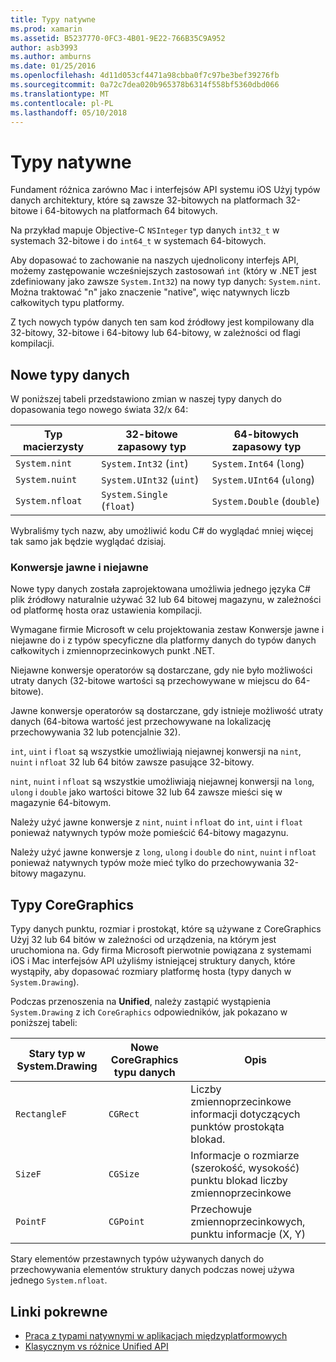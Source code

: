 ```yaml
---
title: Typy natywne
ms.prod: xamarin
ms.assetid: B5237770-0FC3-4B01-9E22-766B35C9A952
author: asb3993
ms.author: amburns
ms.date: 01/25/2016
ms.openlocfilehash: 4d11d053cf4471a98cbba0f7c97be3bef39276fb
ms.sourcegitcommit: 0a72c7dea020b965378b6314f558bf5360dbd066
ms.translationtype: MT
ms.contentlocale: pl-PL
ms.lasthandoff: 05/10/2018
---
```

# <a name="native-types"></a>Typy natywne

Fundament różnica zarówno Mac i interfejsów API systemu iOS Użyj typów danych architektury, które są zawsze 32-bitowych na platformach 32-bitowe i 64-bitowych na platformach 64 bitowych.

Na przykład mapuje Objective-C `NSInteger` typ danych `int32_t` w systemach 32-bitowe i do `int64_t` w systemach 64-bitowych.

Aby dopasować to zachowanie na naszych ujednolicony interfejs API, możemy zastępowanie wcześniejszych zastosowań `int` (który w .NET jest zdefiniowany jako zawsze `System.Int32`) na nowy typ danych: `System.nint`.  Można traktować "n" jako znaczenie "native", więc natywnych liczb całkowitych typu platformy.

Z tych nowych typów danych ten sam kod źródłowy jest kompilowany dla 32-bitowy, 32-bitowe i 64-bitowy lub 64-bitowy, w zależności od flagi kompilacji.

## <a name="new-data-types"></a>Nowe typy danych

W poniższej tabeli przedstawiono zmian w naszej typy danych do dopasowania tego nowego świata 32/x 64:

|Typ macierzysty|32-bitowe zapasowy typ|64-bitowych zapasowy typ|
|--- |--- |--- |
|`System.nint`|`System.Int32` (`int`)|`System.Int64` (`long`)|
|`System.nuint`|`System.UInt32` (`uint`)|`System.UInt64` (`ulong`)|
|`System.nfloat`|`System.Single` (`float`)|`System.Double` (`double`)|

Wybraliśmy tych nazw, aby umożliwić kodu C# do wyglądać mniej więcej tak samo jak będzie wyglądać dzisiaj.

### <a name="implicit-and-explicit-conversions"></a>Konwersje jawne i niejawne

Nowe typy danych została zaprojektowana umożliwia jednego języka C# plik źródłowy naturalnie używać 32 lub 64 bitowej magazynu, w zależności od platformę hosta oraz ustawienia kompilacji.

Wymagane firmie Microsoft w celu projektowania zestaw Konwersje jawne i niejawne do i z typów specyficzne dla platformy danych do typów danych całkowitych i zmiennoprzecinkowych punkt .NET.

Niejawne konwersje operatorów są dostarczane, gdy nie było możliwości utraty danych (32-bitowe wartości są przechowywane w miejscu do 64-bitowe).

Jawne konwersje operatorów są dostarczane, gdy istnieje możliwość utraty danych (64-bitowa wartość jest przechowywane na lokalizację przechowywania 32 lub potencjalnie 32).

 `int`, `uint` i `float` są wszystkie umożliwiają niejawnej konwersji na `nint`, `nuint` i `nfloat` 32 lub 64 bitów zawsze pasujące 32-bitowy.

 `nint`, `nuint` i `nfloat` są wszystkie umożliwiają niejawnej konwersji na `long`, `ulong` i `double` jako wartości bitowe 32 lub 64 zawsze mieści się w magazynie 64-bitowym.

Należy użyć jawne konwersje z `nint`, `nuint` i `nfloat` do `int`, `uint` i `float` ponieważ natywnych typów może pomieścić 64-bitowy magazynu.

Należy użyć jawne konwersje z `long`, `ulong` i `double` do `nint`, `nuint` i `nfloat` ponieważ natywnych typów może mieć tylko do przechowywania 32-bitowy magazynu.

## <a name="coregraphics-types"></a>Typy CoreGraphics

Typy danych punktu, rozmiar i prostokąt, które są używane z CoreGraphics Użyj 32 lub 64 bitów w zależności od urządzenia, na którym jest uruchomiona na.  Gdy firma Microsoft pierwotnie powiązana z systemami iOS i Mac interfejsów API użyliśmy istniejącej struktury danych, które wystąpiły, aby dopasować rozmiary platformę hosta (typy danych w `System.Drawing`).

Podczas przenoszenia na **Unified**, należy zastąpić wystąpienia `System.Drawing` z ich `CoreGraphics` odpowiedników, jak pokazano w poniższej tabeli:

|Stary typ w System.Drawing|Nowe CoreGraphics typu danych|Opis|
|--- |--- |--- |
|`RectangleF`|`CGRect`|Liczby zmiennoprzecinkowe informacji dotyczących punktów prostokąta blokad.|
|`SizeF`|`CGSize`|Informacje o rozmiarze (szerokość, wysokość) punktu blokad liczby zmiennoprzecinkowe|
|`PointF`|`CGPoint`|Przechowuje zmiennoprzecinkowych, punktu informacje (X, Y)|

Stary elementów przestawnych typów używanych danych do przechowywania elementów struktury danych podczas nowej używa jednego `System.nfloat`.

## <a name="related-links"></a>Linki pokrewne

- [Praca z typami natywnymi w aplikacjach międzyplatformowych](~/cross-platform/macios/native-types-cross-platform.md)
- [Klasycznym vs różnice Unified API](https://developer.xamarin.com/releases/ios/api_changes/classic-vs-unified-8.6.0/)
